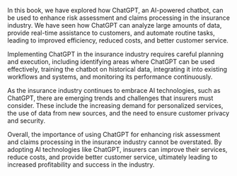 
In this book, we have explored how ChatGPT, an AI-powered chatbot, can be used to enhance risk assessment and claims processing in the insurance industry. We have seen how ChatGPT can analyze large amounts of data, provide real-time assistance to customers, and automate routine tasks, leading to improved efficiency, reduced costs, and better customer service.

Implementing ChatGPT in the insurance industry requires careful planning and execution, including identifying areas where ChatGPT can be used effectively, training the chatbot on historical data, integrating it into existing workflows and systems, and monitoring its performance continuously.

As the insurance industry continues to embrace AI technologies, such as ChatGPT, there are emerging trends and challenges that insurers must consider. These include the increasing demand for personalized services, the use of data from new sources, and the need to ensure customer privacy and security.

Overall, the importance of using ChatGPT for enhancing risk assessment and claims processing in the insurance industry cannot be overstated. By adopting AI technologies like ChatGPT, insurers can improve their services, reduce costs, and provide better customer service, ultimately leading to increased profitability and success in the industry.
